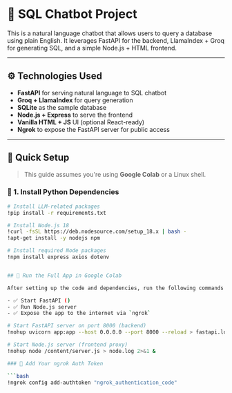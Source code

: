 # 🧠 SQL Chatbot Project

This is a natural language chatbot that allows users to query a database using plain English. It leverages FastAPI for the backend, LlamaIndex + Groq for generating SQL, and a simple Node.js + HTML frontend.

---

## ⚙️ Technologies Used

- **FastAPI** for serving natural language to SQL chatbot
- **Groq + LlamaIndex** for query generation
- **SQLite** as the sample database
- **Node.js + Express** to serve the frontend
- **Vanilla HTML + JS** UI (optional React-ready)
- **Ngrok** to expose the FastAPI server for public access

---

## 🚀 Quick Setup

> This guide assumes you're using **Google Colab** or a Linux shell.

### 🔧 1. Install Python Dependencies

```bash
# Install LLM-related packages
!pip install -r requirements.txt

# Install Node.js 18
!curl -fsSL https://deb.nodesource.com/setup_18.x | bash -
!apt-get install -y nodejs npm

# Install required Node packages
!npm install express axios dotenv


## 🚦 Run the Full App in Google Colab

After setting up the code and dependencies, run the following commands to:

- ✅ Start FastAPI ()
- ✅ Run Node.js server
- ✅ Expose the app to the internet via `ngrok`

# Start FastAPI server on port 8000 (backend)
!nohup uvicorn app:app --host 0.0.0.0 --port 8000 --reload > fastapi.log 2>&1 &

# Start Node.js server (frontend proxy)
!nohup node /content/server.js > node.log 2>&1 &

### 🔐 Add Your ngrok Auth Token

```bash
!ngrok config add-authtoken "ngrok_authentication_code"
